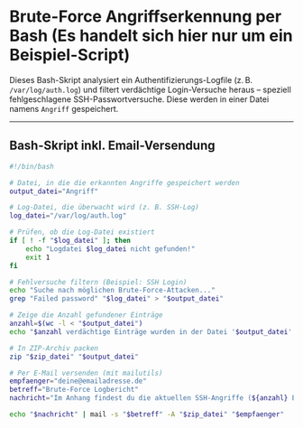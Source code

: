 
# Brute-Force Angriffserkennung per Bash (Es handelt sich hier nur um ein Beispiel-Script)

Dieses Bash-Skript analysiert ein Authentifizierungs-Logfile (z. B. `/var/log/auth.log`) und filtert verdächtige Login-Versuche heraus – speziell fehlgeschlagene SSH-Passwortversuche. Diese werden in einer Datei namens `Angriff` gespeichert.

---

## Bash-Skript inkl. Email-Versendung

```bash
#!/bin/bash

# Datei, in die die erkannten Angriffe gespeichert werden
output_datei="Angriff"

# Log-Datei, die überwacht wird (z. B. SSH-Log)
log_datei="/var/log/auth.log"

# Prüfen, ob die Log-Datei existiert
if [ ! -f "$log_datei" ]; then
    echo "Logdatei $log_datei nicht gefunden!"
    exit 1
fi

# Fehlversuche filtern (Beispiel: SSH Login)
echo "Suche nach möglichen Brute-Force-Attacken..."
grep "Failed password" "$log_datei" > "$output_datei"

# Zeige die Anzahl gefundener Einträge
anzahl=$(wc -l < "$output_datei")
echo "$anzahl verdächtige Einträge wurden in der Datei '$output_datei' gespeichert."

# In ZIP-Archiv packen
zip "$zip_datei" "$output_datei"

# Per E-Mail versenden (mit mailutils)
empfaenger="deine@emailadresse.de"
betreff="Brute-Force Logbericht"
nachricht="Im Anhang findest du die aktuellen SSH-Angriffe (${anzahl} Einträge)."

echo "$nachricht" | mail -s "$betreff" -A "$zip_datei" "$empfaenger"

